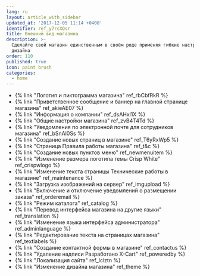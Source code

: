 ```yaml
---
lang: ru
layout: article_with_sidebar
updated_at: '2017-12-05 11:14 +0400'
identifier: ref_y7rcXQsr
title: Внешний вид магазина
description: >-
  Сделайте свой магазин единственным в своём роде применяя гибкие настройки
  дизайна
order: 110
published: true
icon: paint brush
categories:
  - home
---
```

*   {% link "Логотип и пиктограмма магазина" ref_rbCbfRkR %}
*   {% link "Приветственное сообщение и баннер на главной странице магазина" ref_akieAE07 %}
*   {% link "Информация о компании" ref_dsAHxl1X %}
*   {% link "Общие настройки магазина" ref_zvB4T4Td %}
*   {% link "Уведомления по электронной почте для сотрудников магазина" ref_bSnAl0Ss %}
*   {% link "Создание новых страниц в магазине" ref_T6yRxWp5 %}
*   {% link "Страница Правила работы магазина" ref_t&c %}
*   {% link "Создание новых пунктов меню" ref_newmenuitem %}
*   {% link "Изменение размера логотипа темы Crisp White" ref_crispwlogo %}
*   {% link "Изменение текста страницы Технические работы в магазине" ref_maintenance %}
*   {% link "Загрузка изображений на сервер" ref_imgupload %}
*   {% link "Включение и отключение уведомлений о размещении заказа" ref_orderemail %}
*   {% link "Режим каталога" ref_catalog %}
*   {% link "Перевод интерфейса магазина на другие языки" ref_translation %}
*   {% link "Изменение языка интерфейса администратора" ref_adminlanguage %}
*   {% link "Редактирование текста  на страницах магазина" ref_textlabels %}
*   {% link "Создание контактной формы в магазине" ref_contactus %}
*   {% link "Удаление надписи Разработано X-Cart" ref_poweredby %}
*   {% link "Локализация сайта" ref_lclztn %}
*   {% link "Изменение дизайна магазина" ref_theme %}
